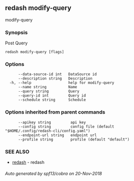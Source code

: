 ## redash modify-query

modify-query

### Synopsis

Post Query

```
redash modify-query [flags]
```

### Options

```
      --data-source-id int   DataSource id
      --description string   Description
  -h, --help                 help for modify-query
      --name string          Name
      --query string         Query
      --query-id int         Query id
      --schedule string      Schedule
```

### Options inherited from parent commands

```
      --apikey string         api key
      --config string         config file (default "$HOME/.config/redash-cli/config.yaml")
      --endpoint-url string   endpoint url
      --profile string        profile (default "default")
```

### SEE ALSO

* [redash](redash.md)	 - redash

###### Auto generated by spf13/cobra on 20-Nov-2018
